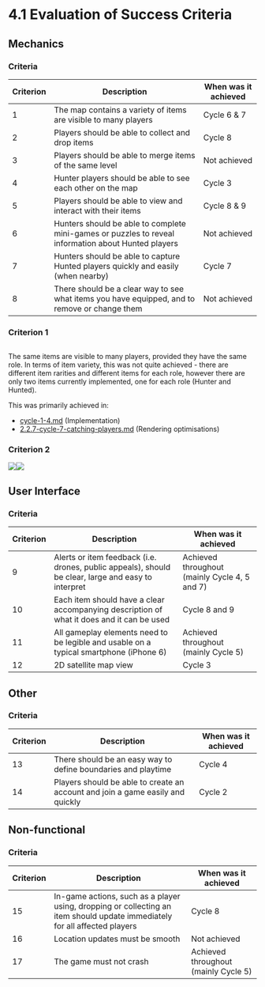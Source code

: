 # 4.1 Evaluation of Success Criteria

## Mechanics

### Criteria

| Criterion | Description                                                                                         | When was it achieved |
| --------- | --------------------------------------------------------------------------------------------------- | -------------------- |
| 1         | The map contains a variety of items are visible to many players                                     | Cycle 6 & 7          |
| 2         | Players should be able to collect and drop items                                                    | Cycle 8              |
| 3         | Players should be able to merge items of the same level                                             | Not achieved         |
| 4         | Hunter players should be able to see each other on the map                                          | Cycle 3              |
| 5         | Players should be able to view and interact with their items                                        | Cycle 8 & 9          |
| 6         | Hunters should be able to complete mini-games or puzzles to reveal information about Hunted players | Not achieved         |
| 7         | Hunters should be able to capture Hunted players quickly and easily (when nearby)                   | Cycle 7              |
| 8         | There should be a clear way to see what items you have equipped, and to remove or change them       | Not achieved         |

### Criterion 1

<figure><img src="../.gitbook/assets/image (4).png" alt=""><figcaption></figcaption></figure>

The same items are visible to many players, provided they have the same role. In terms of item variety, this was not quite achieved - there are different item rarities and different items for each role, however there are only two items currently implemented, one for each role (Hunter and Hunted).&#x20;

This was primarily achieved in:

* [cycle-1-4.md](../design-and-development/cycle-1-4.md "mention") (Implementation)
* [2.2.7-cycle-7-catching-players.md](../design-and-development/2.2.7-cycle-7-catching-players.md "mention") (Rendering optimisations)

### Criterion 2

![](<../.gitbook/assets/image (6).png>)![](<../.gitbook/assets/image (1).png>)

## User Interface

### Criteria

| Criterion | Description                                                                                         | When was it achieved                           |
| --------- | --------------------------------------------------------------------------------------------------- | ---------------------------------------------- |
| 9         | Alerts or item feedback (i.e. drones, public appeals), should be clear, large and easy to interpret | Achieved throughout (mainly Cycle 4, 5 and 7)  |
| 10        | Each item should have a clear accompanying description of what it does and it can be used           | Cycle 8 and 9                                  |
| 11        | All gameplay elements need to be legible and usable on a typical smartphone (iPhone 6)              | Achieved throughout (mainly Cycle 5)           |
| 12        | 2D satellite map view                                                                               | Cycle 3                                        |

## Other

### Criteria

| Criterion | Description                                                                    | When was it achieved |
| --------- | ------------------------------------------------------------------------------ | -------------------- |
| 13        | There should be an easy way to define boundaries and playtime                  | Cycle 4              |
| 14        | Players should be able to create an account and join a game easily and quickly | Cycle 2              |

## Non-functional

### Criteria

| Criterion | Description                                                                                                                | When was it achieved                 |
| --------- | -------------------------------------------------------------------------------------------------------------------------- | ------------------------------------ |
| 15        | In-game actions, such as a player using, dropping or collecting an item should update immediately for all affected players | Cycle 8                              |
| 16        | Location updates must be smooth                                                                                            | Not achieved                         |
| 17        | The game must not crash                                                                                                    | Achieved throughout (mainly Cycle 5) |

